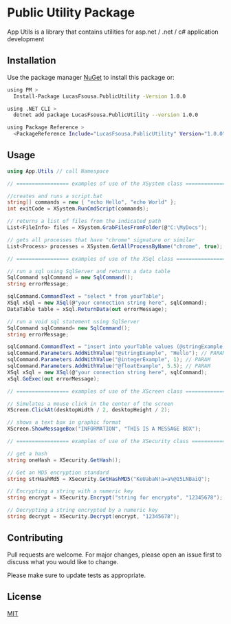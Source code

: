 ﻿# Public Utility Package

App Utils is a library that contains utilities for asp.net / .net / c# application development

## Installation

Use the package manager [NuGet](https://www.nuget.org/packages) to install this package or:

```bash
using PM >
  Install-Package LucasFsousa.PublicUtility -Version 1.0.0

using .NET CLI >
  dotnet add package LucasFsousa.PublicUtility --version 1.0.0

using Package Reference >
  <PackageReference Include="LucasFsousa.PublicUtility" Version="1.0.0" />

```

## Usage

```csharp
using App.Utils // call Namespace

// ================= examples of use of the XSystem class =================

//creates and runs a script.bat 
string[] commands = new { "echo Hello", "echo World" };
int exitCode = XSystem.RunCmdScript(commands);

// returns a list of files from the indicated path
List<FileInfo> files = XSystem.GrabFilesFromFolder(@"C:\MyDocs");

// gets all processes that have "chrome" signature or similar
List<Process> processes = XSystem.GetAllProcessByName("chrome", true);

// ================= examples of use of the XSql class =================

// run a sql using SqlServer and returns a data table
SqlCommand sqlCommand = new SqlCommand();
string errorMessage;

sqlCommand.CommandText = "select * from yourTable";
XSql xSql = new XSql(@"your connection string here", sqlCommand);
DataTable table = xSql.ReturnData(out errorMessage);

// run a void sql statement using SqlServer
SqlCommand sqlCommand= new SqlCommand();
string errorMessage;

sqlCommand.CommandText = "insert into yourTable values (@stringExample, @integerExample, @floatExample)";
sqlCommand.Parameters.AddWithValue("@stringExample", "Hello"); // PARAM
sqlCommand.Parameters.AddWithValue("@integerExample", 1); // PARAM
sqlCommand.Parameters.AddWithValue("@floatExample", 5.5); // PARAM
XSql xSql = new XSql(@"your connection string here", sqlCommand);
xSql.GoExec(out errorMessage);

// ================= examples of use of the XScreen class =================

// Simulates a mouse click in the center of the screen
XScreen.ClickAt(desktopWidth / 2, desktopHeight / 2);

// shows a text box in graphic format
XScreen.ShowMessageBox("INFORMATION", "THIS IS A MESSAGE BOX");

// ================= examples of use of the XSecurity class =================

// get a hash
string oneHash = XSecurity.GetHash();

// Get an MD5 encryption standard
string strHashMd5 = XSecurity.GetHashMD5("KeUabaN!a=a%@15LNBaiQ");

// Encrypting a string with a numeric key 
string encrypt = XSecurity.Encrypt("string for encrypto", "12345678");

// Decrypting a string encrypted by a numeric key
string decrypt = XSecurity.Decrypt(encrypt, "12345678");
```

## Contributing
Pull requests are welcome. For major changes, please open an issue first to discuss what you would like to change.

Please make sure to update tests as appropriate.

## License
[MIT](https://choosealicense.com/licenses/mit/)
